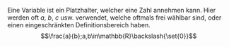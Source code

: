 Eine Variable ist ein Platzhalter, welcher eine Zahl annehmen kann.
Hier werden oft $a$, $b$, $c$ usw. verwendet, welche oftmals frei wählbar sind, oder einen eingeschränkten Definitionsbereich haben. $$\frac{a}{b};a,b\in\mathbb{R}\backslash{\set{0}}$$